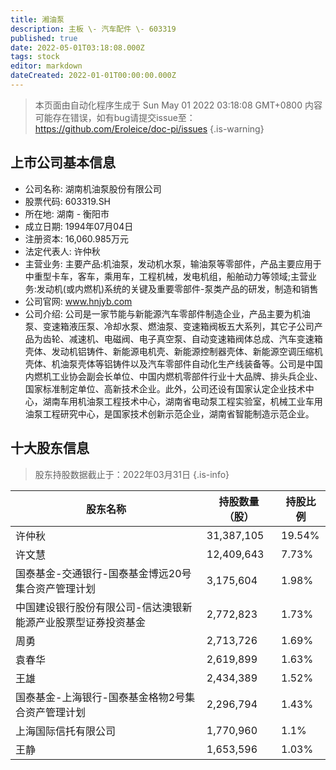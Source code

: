 ```yaml
---
title: 湘油泵
description: 主板 \- 汽车配件 \- 603319
published: true
date: 2022-05-01T03:18:08.000Z
tags: stock
editor: markdown
dateCreated: 2022-01-01T00:00:00.000Z
---
```


> 本页面由自动化程序生成于 Sun May 01 2022 03:18:08 GMT+0800
> 内容可能存在错误，如有bug请提交issue至：https://github.com/Eroleice/doc-pi/issues
{.is-warning}

## 上市公司基本信息
- 公司名称: 湖南机油泵股份有限公司
- 股票代码: 603319.SH
- 所在地: 湖南 - 衡阳市
- 成立日期: 1994年07月04日
- 注册资本: 16,060.985万元
- 法定代表人: 许仲秋
- 主营业务: 主要产品:机油泵，发动机水泵，输油泵等零部件，产品主要应用于中重型卡车，客车，乘用车，工程机械，发电机组，船舶动力等领域;主营业务:发动机(或内燃机)系统的关键及重要零部件-泵类产品的研发，制造和销售
- 公司官网: www.hnjyb.com
- 公司介绍: 公司是一家节能与新能源汽车零部件制造企业，产品主要为机油泵、变速箱液压泵、冷却水泵、燃油泵、变速箱阀板五大系列，其它子公司产品为齿轮、减速机、电磁阀、电子真空泵、自动变速箱阀体总成、汽车变速箱壳体、发动机铝铸件、新能源电机壳、新能源控制器壳体、新能源空调压缩机壳体、机油泵壳体等铝铸件以及汽车零部件自动化生产线装备等。公司是中国内燃机工业协会副会长单位、中国内燃机零部件行业十大品牌、排头兵企业、国家标准制定单位、高新技术企业。此外，公司还设有国家认定企业技术中心，湖南车用机油泵工程技术中心，湖南省电动泵工程实验室，机械工业车用油泵工程研究中心，是国家技术创新示范企业，湖南省智能制造示范企业。


## 十大股东信息
> 股东持股数据截止于：2022年03月31日
{.is-info}

| 股东名称 | 持股数量（股） | 持股比例 |
| --- | --- | --- |
| 许仲秋 | 31,387,105 | 19.54% |
| 许文慧 | 12,409,643 | 7.73% |
| 国泰基金-交通银行-国泰基金博远20号集合资产管理计划 | 3,175,604 | 1.98% |
| 中国建设银行股份有限公司-信达澳银新能源产业股票型证券投资基金 | 2,772,823 | 1.73% |
| 周勇 | 2,713,726 | 1.69% |
| 袁春华 | 2,619,899 | 1.63% |
| 王雄 | 2,434,389 | 1.52% |
| 国泰基金-上海银行-国泰基金格物2号集合资产管理计划 | 2,296,794 | 1.43% |
| 上海国际信托有限公司 | 1,770,960 | 1.1% |
| 王静 | 1,653,596 | 1.03% |




